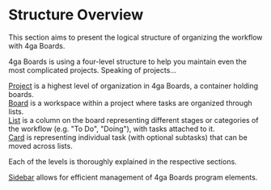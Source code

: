Structure Overview
=========

This section aims to present the logical structure of organizing the workflow with 4ga Boards.

4ga Boards is using a four-level structure to help you maintain even the most complicated projects. Speaking of projects...

[Project](/docs/project) is a highest level of organization in 4ga Boards, a container holding boards.  
[Board](/docs/board) is a workspace within a project where tasks are organized through lists.  
[List](/docs/list) is a column on the board representing different stages or categories of the workflow (e.g. "To Do", "Doing"), with tasks attached to it.  
[Card](/docs/card) is representing individual task (with optional subtasks) that can be moved across lists.

Each of the levels is thoroughly explained in the respective sections.

[Sidebar](/docs/sidebar) allows for efficient management of 4ga Boards program elements.
